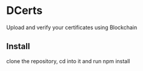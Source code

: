 # DCerts
Upload and verify your certificates using Blockchain

## Install

clone the repository, cd into it and run npm install
